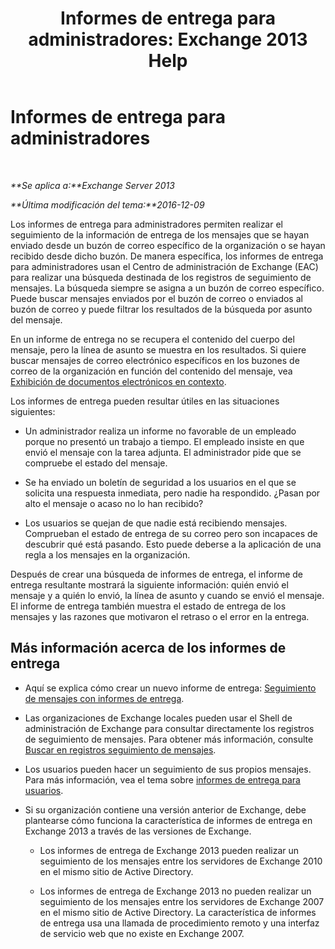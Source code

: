 ﻿---
title: 'Informes de entrega para administradores: Exchange 2013 Help'
TOCTitle: Informes de entrega para administradores
ms:assetid: d98623d3-e0b7-4cb9-93fb-6351b4a06137
ms:mtpsurl: https://technet.microsoft.com/es-es/library/JJ919241(v=EXCHG.150)
ms:contentKeyID: 51406555
ms.date: 04/23/2018
mtps_version: v=EXCHG.150
ms.translationtype: HT
---

# Informes de entrega para administradores

 

_**Se aplica a:**Exchange Server 2013_

_**Última modificación del tema:**2016-12-09_

Los informes de entrega para administradores permiten realizar el seguimiento de la información de entrega de los mensajes que se hayan enviado desde un buzón de correo específico de la organización o se hayan recibido desde dicho buzón. De manera específica, los informes de entrega para administradores usan el Centro de administración de Exchange (EAC) para realizar una búsqueda destinada de los registros de seguimiento de mensajes. La búsqueda siempre se asigna a un buzón de correo específico. Puede buscar mensajes enviados por el buzón de correo o enviados al buzón de correo y puede filtrar los resultados de la búsqueda por asunto del mensaje.

En un informe de entrega no se recupera el contenido del cuerpo del mensaje, pero la línea de asunto se muestra en los resultados. Si quiere buscar mensajes de correo electrónico específicos en los buzones de correo de la organización en función del contenido del mensaje, vea [Exhibición de documentos electrónicos en contexto](in-place-ediscovery-exchange-2013-help.md).

Los informes de entrega pueden resultar útiles en las situaciones siguientes:

  - Un administrador realiza un informe no favorable de un empleado porque no presentó un trabajo a tiempo. El empleado insiste en que envió el mensaje con la tarea adjunta. El administrador pide que se compruebe el estado del mensaje.

  - Se ha enviado un boletín de seguridad a los usuarios en el que se solicita una respuesta inmediata, pero nadie ha respondido. ¿Pasan por alto el mensaje o acaso no lo han recibido?

  - Los usuarios se quejan de que nadie está recibiendo mensajes. Comprueban el estado de entrega de su correo pero son incapaces de descubrir qué está pasando. Esto puede deberse a la aplicación de una regla a los mensajes en la organización.

Después de crear una búsqueda de informes de entrega, el informe de entrega resultante mostrará la siguiente información: quién envió el mensaje y a quién lo envió, la línea de asunto y cuando se envió el mensaje. El informe de entrega también muestra el estado de entrega de los mensajes y las razones que motivaron el retraso o el error en la entrega.

## Más información acerca de los informes de entrega

  - Aquí se explica cómo crear un nuevo informe de entrega: [Seguimiento de mensajes con informes de entrega](track-messages-with-delivery-reports-exchange-2013-help.md).

  - Las organizaciones de Exchange locales pueden usar el Shell de administración de Exchange para consultar directamente los registros de seguimiento de mensajes. Para obtener más información, consulte [Buscar en registros seguimiento de mensajes](search-message-tracking-logs-exchange-2013-help.md).

  - Los usuarios pueden hacer un seguimiento de sus propios mensajes. Para más información, vea el tema sobre [informes de entrega para usuarios](https://go.microsoft.com/fwlink/?linkid=279920).

  - Si su organización contiene una versión anterior de Exchange, debe plantearse cómo funciona la característica de informes de entrega en Exchange 2013 a través de las versiones de Exchange.
    
      - Los informes de entrega de Exchange 2013 pueden realizar un seguimiento de los mensajes entre los servidores de Exchange 2010 en el mismo sitio de Active Directory.
    
      - Los informes de entrega de Exchange 2013 no pueden realizar un seguimiento de los mensajes entre los servidores de Exchange 2007 en el mismo sitio de Active Directory. La característica de informes de entrega usa una llamada de procedimiento remoto y una interfaz de servicio web que no existe en Exchange 2007.

